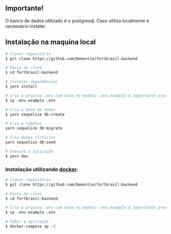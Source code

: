 ## Importante!
O banco de dados utilizado é o postgresql. Caso utiliza localmente é necessario instalar.

## Instalação na maquina local

```bash
# Clonar repositório
$ git clone https://github.com/Demontie/fortbrasil-backend

# Pasta do clone
$ cd fortbrasil-backend

# Instalar dependências
$ yarn install

# Crie o arquivo .env com base no modelo .env.example é importante preencher o .env corretamente.
$ cp .env.example .env

# Cria a base de dados
$ yarn sequelize db:create

# Cria a tabelas
yarn sequelize db:migrate

# Cria dados ficticios
yarn sequelize db:seed

# Execute a aplicação
$ yarn dev
```

### Instalação utilizando [docker](https://www.docker.com/).

```bash
# Clonar repositório
$ git clone https://github.com/Demontie/fortbrasil-backend

# Pasta do clone
$ cd fortbrasil-backend

# Crie o arquivo .env com base no modelo .env.example é importante preencher o .env corretamente.
$ cp .env.example .env

# Subir a aplicação
$ docker-compose up -d
```

